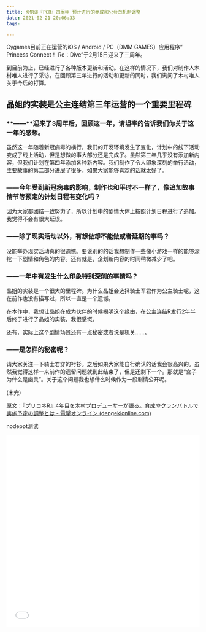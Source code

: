 ```yaml
---
title: KMR谈『PCR』四周年 预计进行的养成和公会战机制调整
date: 2021-02-21 20:06:33
tags:

---
```




Cygames目前正在运营的iOS / Android / PC（DMM GAMES）应用程序“ Princess Connect！ Re：Dive”于2月15日迎来了三周年。



到目前为止，已经进行了各种版本更新和活动。在这样的情况下，我们对制作人木村唯人进行了采访。在回顾第三年进行的活动和更新的同时，我们询问了木村唯人关于今后的打算。



## 晶姐的实装是公主连结第三年运营的一个重要里程碑



### **――**迎来了3周年后，回顾这一年，请坦率的告诉我们你关于这一年的感想。



虽然这一年随着新冠病毒的横行，我们的开发环境发生了变化，计划中的线下活动变成了线上活动，但是想做的事大部分还是完成了。虽然第三年几乎没有添加新内容，但我们计划在第四年添加各种新内容。我们制作了令人印象深刻的举行活动，主要故事的第二部分进展了很多，如果大家能够喜欢的话就太好了。



### ――今年受到新冠病毒的影响，制作也和平时不一样了，像追加故事情节等预定的计划日程有变化吗？



因为大家都团结一致努力了，所以计划中的剧情大体上按照计划日程进行了追加。我觉得不会有很大延误。



### ——除了现实活动以外，有想做却不能做或者延期的事吗？



没能举办现实活动真的很遗憾。要说别的的话我想制作一些像小游戏一样的能够深挖一下剧情和角色的内容。还有就是，企划新内容的时间稍微减少了吧。



### ——一年中有发生什么印象特别深刻的事情吗？



晶姐的实装是一个很大的里程碑。为什么晶姐会选择骑士军君作为公主骑士呢，这在前作也没有描写过，所以一直是一个遗憾。



在本作中，我想让晶姐在成为伙伴的时候揭明这个缘由，在公主连结R发行2年半后终于进行了晶姐的实装，我很感慨。



还有，实际上这个剧情场景还有一点秘密或者说是机关……。



### ——是怎样的秘密呢？



请大家关注一下骑士君穿的衬衫。之后如果大家能自行确认的话我会很高兴的。虽然我觉得这样一来前作的遗留问题就到此结束了，但是还剩下一个。那就是“宫子为什么是幽灵”。关于这个问题我也想什么时候作为一段剧情公开呢。



(未完)

原文：[『プリコネR』4年目を木村プロデューサーが語る。育成やクランバトルで実施予定の調整とは - 電撃オンライン (dengekionline.com)](https://dengekionline.com/articles/68070/)



nodeppt测试

<iframe src="../../nodeppt/demo/slide.html" width="100%" height="500" name="topFrame" scrolling="yes" noresize="noresize" frameborder="0" id="topFrame"></iframe>